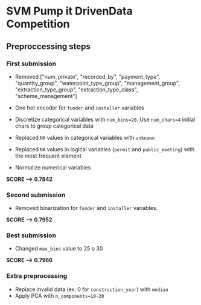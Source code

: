# SVM Pump it DrivenData Competition

## Preproccessing steps

### First submission

- Removed ["num_private", "recorded_by", "payment_type", "quantity_group", "waterpoint_type_group",
                  "management_group", "extraction_type_group", "extraction_type_class", "scheme_management"]

- One hot encoder for `funder` and `installer` variables

- Discretize categorical variables with `num_bins=20`. Use `num_chars=4` initial chars to group categorical data

- Replaced `NA` values in categorical variables with `unknown`

- Replaced `NA` values in logical variables (`permit` and `public_meeting`) with the most frequent element

- Normalize numerical variables

**SCORE --> 0.7842**

### Second submission

- Removed binarization for `funder` and `installer` variables.

**SCORE --> 0.7952**

### Best submission

- Changed `max_bins` value to 25 o 30

**SCORE --> 0.7966**

### Extra preprocessing

- Replace invalid data (ex: 0 for `construction_year`) with `median`
- Apply PCA with `n_components=10-20`







